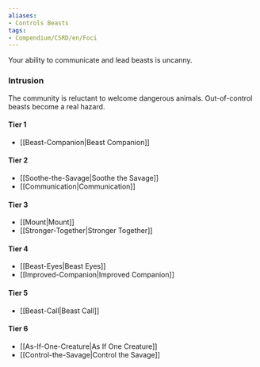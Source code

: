 ```yaml
---  
aliases:  
- Controls Beasts  
tags:  
- Compendium/CSRD/en/Foci  
---
```

  
Your ability to communicate and lead beasts is uncanny.  
 ### Intrusion  
The community is reluctant to welcome dangerous animals. Out-of-control beasts become a real hazard.
  
#### Tier 1  
* [[Beast-Companion|Beast Companion]]  
#### Tier 2  
  
* [[Soothe-the-Savage|Soothe the Savage]]  
* [[Communication|Communication]]  
#### Tier 3  
  
  - [[Mount|Mount]]  
  - [[Stronger-Together|Stronger Together]]  
#### Tier 4  
  
* [[Beast-Eyes|Beast Eyes]]  
* [[Improved-Companion|Improved Companion]]  
#### Tier 5  
  
* [[Beast-Call|Beast Call]]  
#### Tier 6  
  
  - [[As-If-One-Creature|As If One Creature]]  
  - [[Control-the-Savage|Control the Savage]]  
